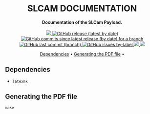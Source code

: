 <h1 align="center">
	SLCAM DOCUMENTATION
	<br>
</h1>

<h4 align="center">Documentation of the SLCam Payload.</h4>

<p align="center">
    <a href="https://github.com/spacelab-ufsc/spacelab#versioning">
        <img src="https://img.shields.io/badge/status-in%20development-red?style=for-the-badge">
    </a>
    <a href="https://github.com/spacelab-ufsc/slcam/releases">
        <img alt="GitHub release (latest by date)" src="https://img.shields.io/github/v/release/spacelab-ufsc/slcam?style=for-the-badge">
    </a>
    <a href="https://github.com/spacelab-ufsc/slcam/releases">
        <img alt="GitHub commits since latest release (by date) for a branch" src="https://img.shields.io/github/commits-since/spacelab-ufsc/slcam/latest/documentation?style=for-the-badge">
    </a>
    <a href="https://github.com/spacelab-ufsc/slcam/commits/master">
        <img alt="GitHub last commit (branch)" src="https://img.shields.io/github/last-commit/spacelab-ufsc/slcam/documentation?style=for-the-badge">
    </a>
    <a href="https://github.com/spacelab-ufsc/slcam/issues">
    	<img alt="GitHub issues by-label" src="https://img.shields.io/github/issues/spacelab-ufsc/slcam/documentation?style=for-the-badge">
	</a>
	<a href="">
		<img src="https://img.shields.io/badge/DOC%20tool-LaTeX-yellow?style=for-the-badge">
	</a>
    <a href="https://github.com/spacelab-ufsc/slcam/actions">
        <img src="https://img.shields.io/github/workflow/status/spacelab-ufsc/slcam/Build%20LaTeX%20documentation?style=for-the-badge">
    </a>
</p>

<p align="center">
	<a href="#dependencies">Dependencies</a> •
	<a href="#generating-the-pdf-file">Generating the PDF file</a> •
</p>

## Dependencies

- ```latexmk```

## Generating the PDF file

```
make
```
